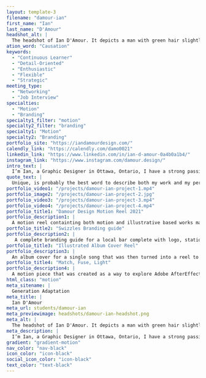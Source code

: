 ```yaml
---
layout: template-3
filename: "damour-ian"
first_name: "Ian"
last_name: "D'Amour"
headshot_alt: |
  The headshot of Ian D'Amour. It depicts a man with green hair slightly smiling while facing the camera, partially kneeling with his hands on one knee.
ation_word: "Causation"
keywords:
  - "Continuous Learner"
  - "Detail-Oriented"
  - "Enthusiastic"
  - "Flexible"
  - "Strategic"
meeting_type:
  - "Networking"
  - "Job Interview"
specialties:
  - "Motion"
  - "Branding"
specialty1_filter: "motion"
specialty2_filter: "branding"
specialty1: "Motion"
specialty2: "Branding"
portfolio_site: "https://iandamourdesign.com/"
calendly_link: "https://calendly.com/damo0021"
linkedin_link: "https://www.linkedin.com/in/ian-d-amour-0a4b0a1b4/"
instagram_link: "https://www.instagram.com/damour.design/"
intro_text: |
  I’m Ian, a Graphic Designer in Ottawa, Ontario, I have a strong passion for Motion Graphics, Typography, Branding, and Logo Design.
quote_text: |
  Unique, is probably the best word to describe both my work and my personality.
portfolio_video1: "/projects/damour-ian-project-1.mp4"
portfolio_image2: "/projects/damour-ian-project-2.jpg"
portfolio_video3: "/projects/damour-ian-project-3.mp4"
portfolio_video4: "/projects/damour-ian-project-4.mp4"
portfolio_title1: "Damour Design Motion Reel 2021"
portfolio_description1: |
  A motion reel containting both motion and illustrative based works made in 2021 and prior
portfolio_title2: "Swizzles Branding guide"
portfolio_description2: |
   A complete branding guide for a local bar complete with logo, stationary set, and branding guidelines. https://drive.google.com/file/d/1saUF1TR3W8G_aJOWQ5_f9rkJ9tRkPLpZ/view?usp=sharing
portfolio_title3: "Illustrated Album Cover Reel"
portfolio_description3: |
  An album cover for a single song that was then turned into a reel to repeate on platforms like spotify when the song is playing.
portfolio_title4: "Match, Fuse, Light"
portfolio_description4: |
  A motion piece that was created as a way to explore Adobe AfterEffects as well as challenge, and grow my abilities with this app.
html_class: "motion"
meta_sitename: |
  Generation Adaptation
meta_title: |
  Ian D'Amour
meta_url: students/damour-ian
meta_previewimage: headshots/damour-ian-headshot.png
meta_alt: |
  The headshot of Ian D'Amour. It depicts a man with green hair slightly smiling while facing the camera, partially kneeling with his hands on one knee.
meta_description: |
  I’m Ian, a Graphic Designer in Ottawa, Ontario, I have a strong passion for Motion Graphics, Typography, Branding, and Logo Design.
gradient: "gradient-motion"
nav_color: "nav-black"
icon_color: "icon-black"
social_icon_color: "icon-black"
text_color: "text-black"
---
```

